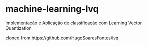 # machine-learning-lvq
Implementação e Aplicação de classificação com Learning Vector Quantization

cloned from https://github.com/HugoSoaresFontes/lvq